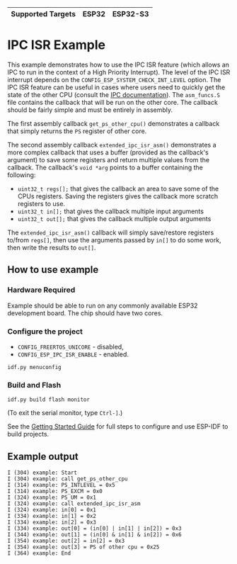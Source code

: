 | Supported Targets | ESP32 | ESP32-S3 |
| ----------------- | ----- | -------- |

# IPC ISR Example

This example demonstrates how to use the IPC ISR feature (which allows an IPC to run in the context of a High Priority Interrupt). The level of the IPC ISR interrupt depends on the `CONFIG_ESP_SYSTEM_CHECK_INT_LEVEL` option. The IPC ISR feature can be useful in cases where users need to quickly get the state of the other CPU (consult the [IPC documentation](https://docs.espressif.com/projects/esp-idf/en/latest/esp32/api-reference/system/ipc.html)). The `asm_funcs.S` file contains the callback that will be run on the other core. The callback should be fairly simple and must be entirely in assembly.

The first assembly callback `get_ps_other_cpu()` demonstrates a callback that simply returns the `PS` register of other core.

The second assembly callback `extended_ipc_isr_asm()` demonstrates a more complex callback that uses a buffer (provided as the callback's argument) to save some registers and return multiple values from the callback. The callback's `void *arg` points to a buffer containing the following:
  - `uint32_t regs[];` that gives the callback an area to save some of the CPUs registers. Saving the registers gives the callback more scratch registers to use.
  - `uint32_t in[];` that gives the callback multiple input arguments
  - `uint32_t out[];` that gives the callback multiple output arguments

The `extended_ipc_isr_asm()` callback will simply save/restore registers to/from `regs[]`, then use the arguments passed by `in[]` to do some work, then write the results to `out[]`.

## How to use example

### Hardware Required

Example should be able to run on any commonly available ESP32 development board. The chip should have two cores.

### Configure the project

- `CONFIG_FREERTOS_UNICORE` - disabled,
- `CONFIG_ESP_IPC_ISR_ENABLE` - enabled.

```
idf.py menuconfig
```

### Build and Flash

```
idf.py build flash monitor
```

(To exit the serial monitor, type ``Ctrl-]``.)

See the [Getting Started Guide](https://docs.espressif.com/projects/esp-idf/en/latest/get-started/index.html) for full steps to configure and use ESP-IDF to build projects.


## Example output

```
I (304) example: Start
I (304) example: call get_ps_other_cpu
I (314) example: PS_INTLEVEL = 0x5
I (314) example: PS_EXCM = 0x0
I (324) example: PS_UM = 0x1
I (324) example: call extended_ipc_isr_asm
I (324) example: in[0] = 0x1
I (334) example: in[1] = 0x2
I (334) example: in[2] = 0x3
I (334) example: out[0] = (in[0] | in[1] | in[2]) = 0x3
I (344) example: out[1] = (in[0] & in[1] & in[2]) = 0x6
I (354) example: out[2] = in[2] = 0x3
I (354) example: out[3] = PS of other cpu = 0x25
I (364) example: End
```
